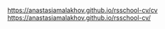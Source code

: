 https://anastasiamalakhov.github.io/rsschool-cv/cv
https://anastasiamalakhov.github.io/rsschool-cv/
